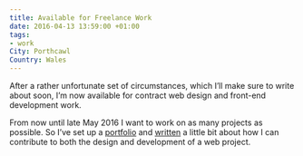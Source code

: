 ```yaml
---
title: Available for Freelance Work
date: 2016-04-13 13:59:00 +01:00
tags:
- work
City: Porthcawl
Country: Wales
---
```


After a rather unfortunate set of circumstances, which I’ll make sure to write about soon, I’m now available for contract web design and front-end development work. 

From now until late May 2016 I want to work on as many projects as possible. So I’ve set up a [portfolio](http://robinrendle.com/work) and [written](http://robinrendle.com/work/about) a little bit about how I can contribute to both the design and development of a web project.
